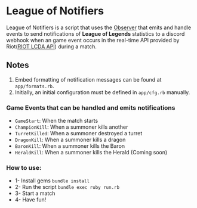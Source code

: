 # League of Notifiers
League of Notifiers is a script that uses the [Observer](https://github.com/ruby/observer) that emits and handle events to send notifications of **League of Legends** statistics to a discord webhook when an game event occurs in the real-time API provided by Riot([RIOT LCDA API](https://developer.riotgames.com/docs/lol#game-client-api_live-client-data-api)) during a match.

## Notes
1. Embed formatting of notification messages can be found at ``app/formats.rb``.
2. Initially, an initial configuration must be defined in ``app/cfg.rb`` manually.


### Game Events that can be handled and emits notifications
 - `GameStart`: When the match starts
 - `ChampionKill`: When a summoner kills another
 - `TurretKilled`: When a summoner destroyed a turret
 - `DragonKill`: When a summoner kills a dragon
 - `BaronKill`: When a summoner kills the Baron
 - `HeraldKill`: When a summoner kills the Herald (Coming soon)

### How to use:
* 1- Install gems ``bundle install``
* 2- Run the script ``bundle exec ruby run.rb``
* 3- Start a match
* 4- Have fun!
